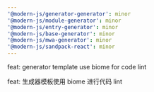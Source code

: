 ```yaml
---
'@modern-js/generator-generator': minor
'@modern-js/module-generator': minor
'@modern-js/entry-generator': minor
'@modern-js/base-generator': minor
'@modern-js/mwa-generator': minor
'@modern-js/sandpack-react': minor
---
```


feat: generator template use biome for code lint

feat: 生成器模板使用 biome 进行代码 lint
